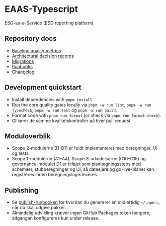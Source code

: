 # EAAS-Typescript

ESG-as-a-Service (ESG reporting platform)

## Repository docs

- [Baseline quality metrics](docs/quality/baseline.md)
- [Architectural decision records](docs/adr)
- [Migrations](docs/migrations)
- [Runbooks](docs/runbooks)
- [Changelog](CHANGELOG.md)

## Development quickstart

- Install dependencies with `pnpm install`.
- Run the core quality gates locally via `pnpm -w run lint`, `pnpm -w run typecheck`, `pnpm -w run test` og `pnpm -w run build`.
- Format code with `pnpm run format` (or check via `pnpm run format:check`).
- CI kører de samme kvalitetskontroller på hver pull request.

## Moduloverblik

- Scope 2-modulerne B1–B11 er fuldt implementeret med beregninger, UI og tests.
- Scope 1-modulerne (A1–A4), Scope 3-udvidelserne (C10–C15) og governance-modulet D1 er tilføjet som planlægningssteps med
  schemaer, stubberegninger og UI, så dataejere og go-live-planer kan registreres inden beregningslogik leveres.

## Publishing

- Se [publish-runbooken](docs/runbooks/publishing.md) for hvordan du genererer en midlertidig `~/.npmrc`, når du skal udgive pakker.
- Almindelig udvikling kræver ingen GitHub Packages token længere; adgangen konfigureres kun under release.